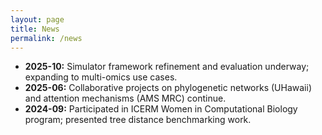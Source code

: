 ```yaml
---
layout: page
title: News
permalink: /news
---
```


- **2025-10:** Simulator framework refinement and evaluation underway; expanding to multi-omics use cases.
- **2025-06:** Collaborative projects on phylogenetic networks (UHawaii) and attention mechanisms (AMS MRC) continue.
- **2024-09:** Participated in ICERM Women in Computational Biology program; presented tree distance benchmarking work.
